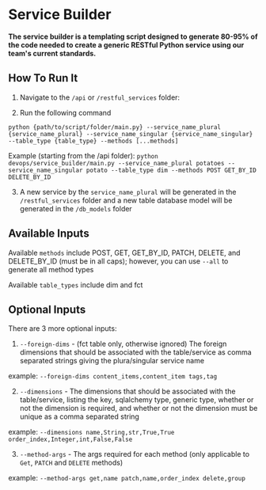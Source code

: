 # Service Builder
**The service builder is a templating script designed to generate 80-95% of the code needed to create a generic RESTful Python service using our team's current standards.**

## How To Run It

1) Navigate to the `/api` or `/restful_services` folder:

2) Run the following command

`python {path/to/script/folder/main.py} --service_name_plural {service_name_plural} --service_name_singular {service_name_singular} --table_type {table_type} --methods [...methods]`

Example (starting from the /api folder): `python devops/service_builder/main.py --service_name_plural potatoes --service_name_singular potato --table_type dim --methods POST GET_BY_ID DELETE_BY_ID`

3) A new service by the `service_name_plural` will be generated in the `/restful_services` folder and a new table database model will be generated in the `/db_models` folder

## Available Inputs

Available `methods` include POST, GET, GET_BY_ID, PATCH, DELETE, and DELETE_BY_ID (must be in all caps); however, you can use `--all` to generate all method types

Available `table_types` include dim and fct

## Optional Inputs

There are 3 more optional inputs:

1) `--foreign-dims` - (fct table only, otherwise ignored) The foreign dimensions that should be associated with the table/service as comma separated strings giving the plura/singular service name

example: `--foreign-dims content_items,content_item tags,tag`

2) `--dimensions` - The dimensions that should be associated with the table/service, listing the key, sqlalchemy type, generic type, whether or not the dimension is required, and whether or not the dimension must be unique as a comma separated string

example: `--dimensions name,String,str,True,True order_index,Integer,int,False,False`

3) `--method-args` - The args required for each method (only applicable to `Get`, `PATCH` and `DELETE` methods)

example: `--method-args get,name patch,name,order_index delete,group`
